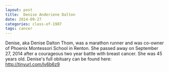 ```yaml
---
layout: post
title:  Denise Anderiene Dalton
date: 2014-09-27
categories: class-of-1987
tags: cancer
---
```


Denise, aka Denise Dalton Thom, was a marathon runner and was co-owner of Phoenix Montessori School in Renton.  She passed away on September 27, 2014 after a courageous two year battle with breast cancer. She was 45 years old.  Denise's full obituary can be found here: http://tinyurl.com/lv6b6z9


